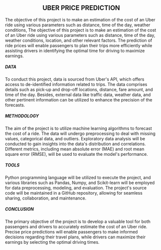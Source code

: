 <h2 align="center"> UBER PRICE PREDICTION </h2>
The objective of this project is to make an estimation of the cost of an Uber ride using various parameters such as distance, time of the day, weather conditions, The objective of this project is to make an estimation of the cost of an Uber ride using various parameters such as distance, time of the day, weather conditions, location, and other relevant factors. The prediction of ride prices will enable passengers to plan their trips more efficiently while assisting drivers in identifying the optimal time for driving to maximize earnings.

<h5> DATA </h5>
To conduct this project, data is sourced from Uber's API, which offers access to de-identified information related to trips. The data comprises details such as pick-up and drop-off locations, distance, fare amount, and time of the day. Besides, external data like traffic data, weather data, and other pertinent information can be utilized to enhance the precision of the forecasts.

<h5> METHODOLOGY </h5>
The aim of the project is to utilize machine learning algorithms to forecast the cost of a ride. The data will undergo preprocessing to deal with missing values, categorical data, and outliers. Exploratory data analysis will be conducted to gain insights into the data's distribution and correlations. Different metrics, including mean absolute error (MAE) and root mean square error (RMSE), will be used to evaluate the model's performance.

<h5> TOOLS </h5>
Python programming language will be utilized to execute the project, and various libraries such as Pandas, Numpy, and Scikit-learn will be employed for data preprocessing, modeling, and evaluation. The project's source code will be maintained in a GitHub repository, allowing for seamless sharing, collaboration, and maintenance.

<h5> CONCLUSION </h5>
The primary objective of the project is to develop a valuable tool for both passengers and drivers to accurately estimate the cost of an Uber ride. Precise price predictions will enable passengers to make informed decisions regarding their travel plans, while drivers can maximize their earnings by selecting the optimal driving times.
